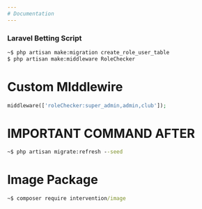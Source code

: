 ```yaml
---
# Documentation
---
```


### Laravel Betting Script

```cmd
~$ php artisan make:migration create_role_user_table
$ php artisan make:middleware RoleChecker

```

# Custom MIddlewire

```php
middleware(['roleChecker:super_admin,admin,club']);
```

# **IMPORTANT COMMAND AFTER**

```cmd
~$ php artisan migrate:refresh --seed
```

# Image Package

```cmd
~$ composer require intervention/image
```

